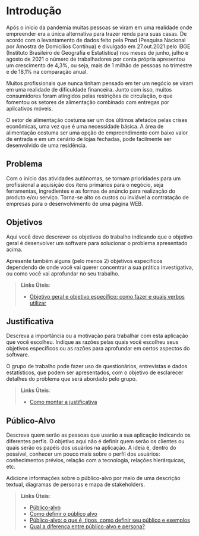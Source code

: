 # Introdução

   Após o início da pandemia muitas pessoas se viram em uma realidade onde empreender era a única alternativa para trazer renda para suas casas. De acordo com o levantamento de dados feito pela Pnad (Pesquisa Nacional por Amostra de Domicílios Contínua) e divulgado em 27.out.2021 pelo IBGE (Instituto Brasileiro de Geografia e Estatística) nos meses de junho, julho e agosto de 2021 o número de trabalhadores por conta própria apresentou um crescimento de 4,3%, ou seja, mais de 1 milhão de pessoas no trimestre e de 18,1% na comparação anual.
   
   Muitos profissionais que nunca tinham pensado em ter um negócio se viram em uma realidade de dificuldade financeira. Junto com isso, muitos consumidores foram atingidos pelas restrições de circulação, o que fomentou os setores de alimentação combinado com entregas por aplicativos móveis.
   
   O setor de alimentação costuma ser um dos últimos afetados pelas crises econômicas, uma vez que é uma necessidade básica. A área de alimentação costuma ser uma opção de empreendimento com baixo valor de entrada e em um cenário de lojas fechadas, pode facilmente ser desenvolvido de uma residência.

## Problema

   Com o início das atividades autônomas, se tornam prioridades para um profissional a aquisição dos itens primários para o negócio, seja ferramentas, ingredientes e as formas de anúncio para realização do produto e/ou serviço. Torna-se alto os custos ou inviável a contratação de empresas para o desenvolvimento de uma página WEB.

## Objetivos

Aqui você deve descrever os objetivos do trabalho indicando que o objetivo geral é desenvolver um software para solucionar o problema apresentado acima. 

Apresente também alguns (pelo menos 2) objetivos específicos dependendo de onde você vai querer concentrar a sua prática investigativa, ou como você vai aprofundar no seu trabalho.
 
> **Links Úteis**:
> - [Objetivo geral e objetivo específico: como fazer e quais verbos utilizar](https://blog.mettzer.com/diferenca-entre-objetivo-geral-e-objetivo-especifico/)

## Justificativa

Descreva a importância ou a motivação para trabalhar com esta aplicação que você escolheu. Indique as razões pelas quais você escolheu seus objetivos específicos ou as razões para aprofundar em certos aspectos do software.

O grupo de trabalho pode fazer uso de questionários, entrevistas e dados estatísticos, que podem ser apresentados, com o objetivo de esclarecer detalhes do problema que será abordado pelo grupo.

> **Links Úteis**:
> - [Como montar a justificativa](https://guiadamonografia.com.br/como-montar-justificativa-do-tcc/)

## Público-Alvo

Descreva quem serão as pessoas que usarão a sua aplicação indicando os diferentes perfis. O objetivo aqui não é definir quem serão os clientes ou quais serão os papéis dos usuários na aplicação. A ideia é, dentro do possível, conhecer um pouco mais sobre o perfil dos usuários: conhecimentos prévios, relação com a tecnologia, relações
hierárquicas, etc.

Adicione informações sobre o público-alvo por meio de uma descrição textual, diagramas de personas e mapa de stakeholders.

> **Links Úteis**:
> - [Público-alvo](https://blog.hotmart.com/pt-br/publico-alvo/)
> - [Como definir o público alvo](https://exame.com/pme/5-dicas-essenciais-para-definir-o-publico-alvo-do-seu-negocio/)
> - [Público-alvo: o que é, tipos, como definir seu público e exemplos](https://klickpages.com.br/blog/publico-alvo-o-que-e/)
> - [Qual a diferença entre público-alvo e persona?](https://rockcontent.com/blog/diferenca-publico-alvo-e-persona/)
